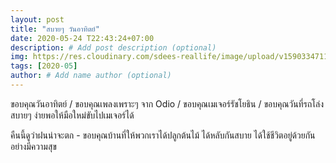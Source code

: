 ```yaml
---
layout: post
title: "สบายๆ วันอาทิตย์"
date: 2020-05-24 T22:43:24+07:00
description: # Add post description (optional)
img: https://res.cloudinary.com/sdees-reallife/image/upload/v1590334711/IMG_2194.jpg # Add image post (optional)
tags: [2020-05]
author: # Add name author (optional)
---
```

ขอบคุณวันอาทิตย์ / ขอบคุณเพลงเพราะๆ จาก Odio / ขอบคุณเมเจอร์รัชโยธิน / ขอบคุณวันที่รถโล่งสบายๆ ง่ายพอให้มือใหม่ขับไปเมเจอร์ได้

<i class="fa fa-child" style="color:plum"></i>

คืนนี้ดูว่าฝนน่าจะตก - ขอบคุณบ้านที่ให้พวกเราได้ปลูกต้นไม้ ได้หลับกันสบาย ได้ใช้ชีวิตอยู่ด้วยกันอย่างมีความสุข
